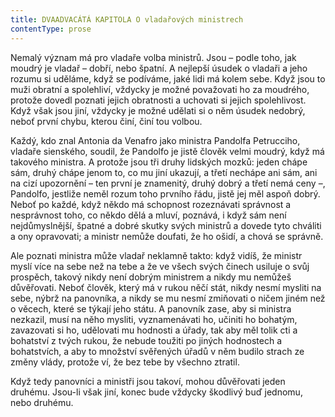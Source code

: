 ```yaml
---
title: DVAADVACÁTÁ KAPITOLA O vladařových ministrech
contentType: prose
---
```


Nemalý význam má pro vladaře volba ministrů. Jsou – podle toho, jak moudrý je vladař – dobří, nebo špatní. A nejlepší úsudek o vladaři a jeho rozumu si uděláme, když se podíváme, jaké lidi má kolem sebe. Když jsou to muži obratní a spolehliví, vždycky je možné považovati ho za moudrého, protože dovedl poznati jejich obratnosti a uchovati si jejich spolehlivost. Když však jsou jiní, vždycky je možné udělati si o něm úsudek nedobrý, neboť první chybu, kterou činí, činí tou volbou.

Každý, kdo znal Antonia da Venafro jako ministra Pandolfa Petrucciho, vladaře sienského, soudil, že Pandolfo je jistě člověk velmi moudrý, když má takového ministra. A protože jsou tři druhy lidských mozků: jeden chápe sám, druhý chápe jenom to, co mu jiní ukazují, a třetí nechápe ani sám, ani na cizí upozornění – ten první je znamenitý, druhý dobrý a třetí nemá ceny –, Pandolfo, jestliže neměl rozum toho prvního řádu, jistě jej měl aspoň dobrý. Neboť po každé, když někdo má schopnost rozeznávati správnost a nesprávnost toho, co někdo dělá a mluví, poznává, i když sám není nejdůmyslnější, špatné a dobré skutky svých ministrů a dovede tyto chváliti a ony opravovati; a ministr nemůže doufati, že ho ošidí, a chová se správně.

Ale poznati ministra může vladař neklamně takto: když vidíš, že ministr myslí více na sebe než na tebe a že ve všech svých činech usiluje o svůj prospěch, takový nikdy není dobrým ministrem a nikdy mu nemůžeš důvěřovati. Neboť člověk, který má v rukou něčí stát, nikdy nesmí mysliti na sebe, nýbrž na panovníka, a nikdy se mu nesmí zmiňovati o ničem jiném než o věcech, které se týkají jeho státu. A panovník zase, aby si ministra nezkazil, musí na něho mysliti, vyznamenávati ho, učiniti ho bohatým, zavazovati si ho, udělovati mu hodnosti a úřady, tak aby měl tolik cti a bohatství z tvých rukou, že nebude toužiti po jiných hodnostech a bohatstvích, a aby to množství svěřených úřadů v něm budilo strach ze změny vlády, protože ví, že bez tebe by všechno ztratil.

Když tedy panovníci a ministři jsou takoví, mohou důvěřovati jeden druhému. Jsou-li však jiní, konec bude vždycky škodlivý buď jednomu, nebo druhému.
